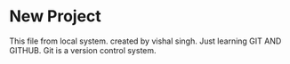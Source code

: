 # New Project

This file from local system.
created by vishal singh.
Just learning GIT AND GITHUB.
Git is a version control system.
